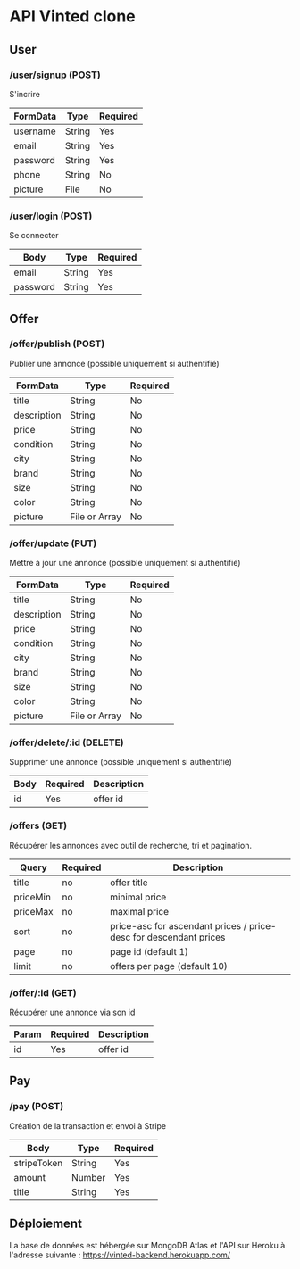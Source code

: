 # API Vinted clone
## User
### /user/signup (POST)
S'incrire

FormData | Type | Required
-----|------|---------
username | String | Yes
email | String | Yes
password | String | Yes
phone | String | No
picture | File | No

### /user/login (POST)
Se connecter

Body | Type | Required
-----|------|---------
email | String | Yes
password | String | Yes

## Offer
### /offer/publish (POST)
Publier une annonce (possible uniquement si authentifié)

FormData | Type | Required
-----|------|---------
title | String | No
description | String | No
price | String | No
condition | String | No
city | String | No
brand | String | No
size | String | No
color | String | No
picture | File or Array | No

### /offer/update (PUT)
Mettre à jour une annonce (possible uniquement si authentifié)

FormData | Type | Required
-----|------|---------
title | String | No
description | String | No
price | String | No
condition | String | No
city | String | No
brand | String | No
size | String | No
color | String | No
picture | File or Array | No

### /offer/delete/:id (DELETE)
Supprimer une annonce (possible uniquement si authentifié)

Body | Required | Description
-----|------|---------
id | Yes | offer id

### /offers (GET)
Récupérer les annonces avec outil de recherche, tri et pagination.

Query | Required | Description
-----|------|---------
title | no | offer title
priceMin | no | minimal price
priceMax | no | maximal price
sort | no | price-asc for ascendant prices / price-desc for descendant prices
page | no | page id (default 1)
limit | no | offers per page (default 10)

### /offer/:id (GET)
Récupérer une annonce via son id

Param | Required | Description
-----|------|---------
id | Yes | offer id

## Pay
### /pay (POST)
Création de la transaction et envoi à Stripe

Body | Type | Required
-----|------|---------
stripeToken | String | Yes
amount | Number | Yes
title | String | Yes

## Déploiement
La base de données est hébergée sur MongoDB Atlas et l'API sur Heroku à l'adresse suivante : https://vinted-backend.herokuapp.com/
